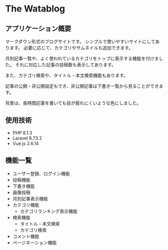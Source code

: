 # **The Watablog**

## **アプリケーション概要**

マークダウン形式のブログサイトです。
シンプルで使いやすいサイトにしてあります。
必要に応じて、カテゴリやサムネイルも追加できます。

月別記事一覧や、よく使われているカテゴリをトップに表示する機能を付けました。
それに対応した記事の投稿数も表示してあります。

また、カテゴリ検索や、タイトル・本文検索機能もあります。

記事の公開・非公開設定もでき、非公開記事は下書き一覧から見ることができます。

背景は、長時間記事を書いても目が疲れにくいような色にしました。

## **使用技術**

* PHP 8.1.3
* Laravel 8.73.2
* Vue.js 2.6.14

## **機能一覧**
* ユーザー登録、ログイン機能
* 投稿機能
* 下書き機能
* 画像投稿
* 月別記事表示機能
* カテゴリ機能
    * カテゴリランキング表示機能
* 検索機能
    * タイトル・本文検索 
    * カテゴリ検索
* コメント機能
* ページネーション機能






